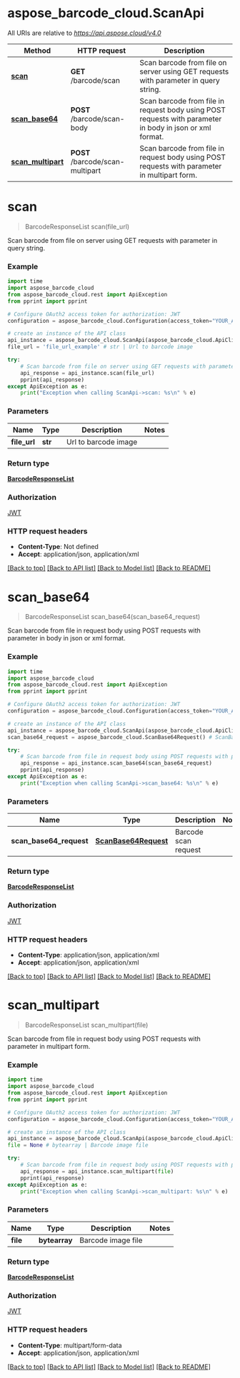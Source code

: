 # aspose_barcode_cloud.ScanApi

All URIs are relative to *https://api.aspose.cloud/v4.0*

Method | HTTP request | Description
------ | ------------ | -----------
[**scan**](ScanApi.md#scan) | **GET** /barcode/scan | Scan barcode from file on server using GET requests with parameter in query string.
[**scan_base64**](ScanApi.md#scan_base64) | **POST** /barcode/scan-body | Scan barcode from file in request body using POST requests with parameter in body in json or xml format.
[**scan_multipart**](ScanApi.md#scan_multipart) | **POST** /barcode/scan-multipart | Scan barcode from file in request body using POST requests with parameter in multipart form.


# **scan**
> BarcodeResponseList scan(file_url)

Scan barcode from file on server using GET requests with parameter in query string.

### Example
```python
import time
import aspose_barcode_cloud
from aspose_barcode_cloud.rest import ApiException
from pprint import pprint

# Configure OAuth2 access token for authorization: JWT
configuration = aspose_barcode_cloud.Configuration(access_token="YOUR_ACCESS_TOKEN")

# create an instance of the API class
api_instance = aspose_barcode_cloud.ScanApi(aspose_barcode_cloud.ApiClient(configuration))
file_url = 'file_url_example' # str | Url to barcode image

try:
    # Scan barcode from file on server using GET requests with parameter in query string.
    api_response = api_instance.scan(file_url)
    pprint(api_response)
except ApiException as e:
    print("Exception when calling ScanApi->scan: %s\n" % e)
```

### Parameters

Name | Type | Description  | Notes
---- | ---- | ------------ | -----
 **file_url** | **str**| Url to barcode image | 

### Return type

[**BarcodeResponseList**](BarcodeResponseList.md)

### Authorization

[JWT](../README.md#JWT)

### HTTP request headers

 - **Content-Type**: Not defined
 - **Accept**: application/json, application/xml

[[Back to top]](#) [[Back to API list]](../README.md#documentation-for-api-endpoints) [[Back to Model list]](../README.md#documentation-for-models) [[Back to README]](../README.md)

# **scan_base64**
> BarcodeResponseList scan_base64(scan_base64_request)

Scan barcode from file in request body using POST requests with parameter in body in json or xml format.

### Example
```python
import time
import aspose_barcode_cloud
from aspose_barcode_cloud.rest import ApiException
from pprint import pprint

# Configure OAuth2 access token for authorization: JWT
configuration = aspose_barcode_cloud.Configuration(access_token="YOUR_ACCESS_TOKEN")

# create an instance of the API class
api_instance = aspose_barcode_cloud.ScanApi(aspose_barcode_cloud.ApiClient(configuration))
scan_base64_request = aspose_barcode_cloud.ScanBase64Request() # ScanBase64Request | Barcode scan request

try:
    # Scan barcode from file in request body using POST requests with parameter in body in json or xml format.
    api_response = api_instance.scan_base64(scan_base64_request)
    pprint(api_response)
except ApiException as e:
    print("Exception when calling ScanApi->scan_base64: %s\n" % e)
```

### Parameters

Name | Type | Description  | Notes
---- | ---- | ------------ | -----
 **scan_base64_request** | [**ScanBase64Request**](ScanBase64Request.md)| Barcode scan request | 

### Return type

[**BarcodeResponseList**](BarcodeResponseList.md)

### Authorization

[JWT](../README.md#JWT)

### HTTP request headers

 - **Content-Type**: application/json, application/xml
 - **Accept**: application/json, application/xml

[[Back to top]](#) [[Back to API list]](../README.md#documentation-for-api-endpoints) [[Back to Model list]](../README.md#documentation-for-models) [[Back to README]](../README.md)

# **scan_multipart**
> BarcodeResponseList scan_multipart(file)

Scan barcode from file in request body using POST requests with parameter in multipart form.

### Example
```python
import time
import aspose_barcode_cloud
from aspose_barcode_cloud.rest import ApiException
from pprint import pprint

# Configure OAuth2 access token for authorization: JWT
configuration = aspose_barcode_cloud.Configuration(access_token="YOUR_ACCESS_TOKEN")

# create an instance of the API class
api_instance = aspose_barcode_cloud.ScanApi(aspose_barcode_cloud.ApiClient(configuration))
file = None # bytearray | Barcode image file

try:
    # Scan barcode from file in request body using POST requests with parameter in multipart form.
    api_response = api_instance.scan_multipart(file)
    pprint(api_response)
except ApiException as e:
    print("Exception when calling ScanApi->scan_multipart: %s\n" % e)
```

### Parameters

Name | Type | Description  | Notes
---- | ---- | ------------ | -----
 **file** | **bytearray**| Barcode image file | 

### Return type

[**BarcodeResponseList**](BarcodeResponseList.md)

### Authorization

[JWT](../README.md#JWT)

### HTTP request headers

 - **Content-Type**: multipart/form-data
 - **Accept**: application/json, application/xml

[[Back to top]](#) [[Back to API list]](../README.md#documentation-for-api-endpoints) [[Back to Model list]](../README.md#documentation-for-models) [[Back to README]](../README.md)

